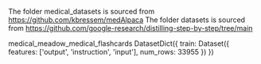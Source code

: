 The folder medical_datasets is sourced from https://github.com/kbressem/medAlpaca
The folder datasets is sourced from https://github.com/google-research/distilling-step-by-step/tree/main

medical_meadow_medical_flashcards
DatasetDict({
    train: Dataset({
        features: ['output', 'instruction', 'input'],
        num_rows: 33955
    })
})